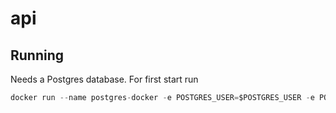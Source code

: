# api

## Running

Needs a Postgres database. For first start run

```ts
docker run --name postgres-docker -e POSTGRES_USER=$POSTGRES_USER -e POSTGRES_PASSWORD=$POSTGRES_PASSWORD -p 5432:5432 -v /var/lib/data -d postgres:alpine
```
